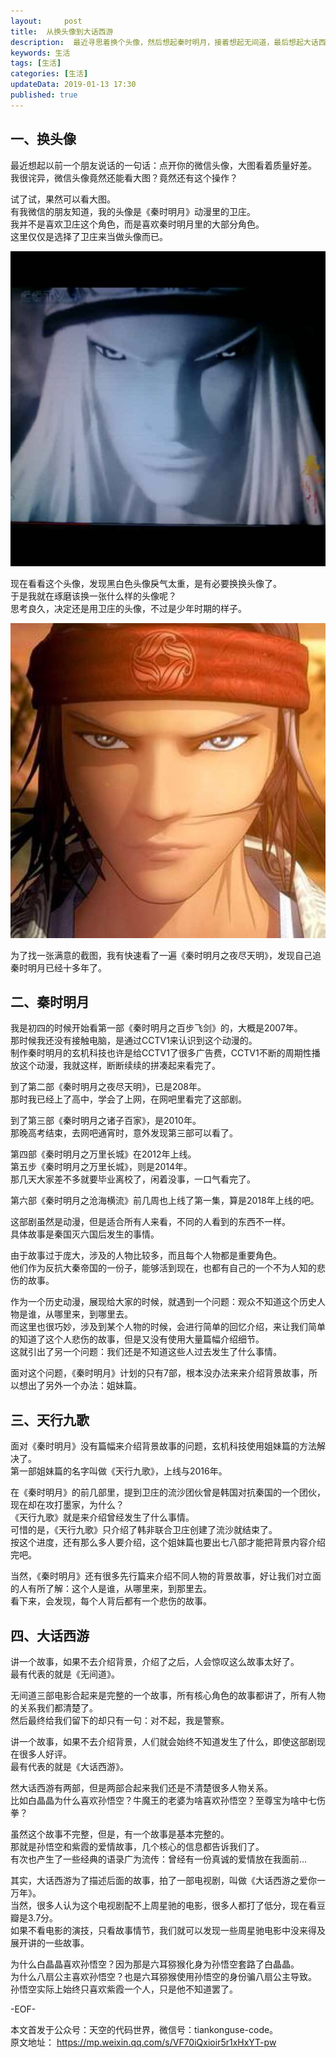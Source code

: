 ```yaml
---   
layout:     post  
title:  从换头像到大话西游
description:  最近寻思着换个头像，然后想起秦时明月，接着想起无间道，最后想起大话西游。  
keywords: 生活  
tags: [生活]    
categories: [生活]  
updateData: 2019-01-13 17:30 
published: true   
---  
```



## 一、换头像

最近想起以前一个朋友说话的一句话：点开你的微信头像，大图看着质量好差。  
我很诧异，微信头像竟然还能看大图？竟然还有这个操作？  


试了试，果然可以看大图。  
有我微信的朋友知道，我的头像是《秦时明月》动漫里的卫庄。  
我并不是喜欢卫庄这个角色，而是喜欢秦时明月里的大部分角色。  
这里仅仅是选择了卫庄来当做头像而已。  


![](/images/avatar-2014.jpg)  


现在看看这个头像，发现黑白色头像戾气太重，是有必要换换头像了。  
于是我就在琢磨该换一张什么样的头像呢？  
思考良久，决定还是用卫庄的头像，不过是少年时期的样子。 


![](/images/avatar-2019.jpg)  


为了找一张满意的截图，我有快速看了一遍《秦时明月之夜尽天明》，发现自己追秦时明月已经十多年了。  


## 二、秦时明月


我是初四的时候开始看第一部《秦时明月之百步飞剑》的，大概是2007年。  
那时候我还没有接触电脑，是通过CCTV1来认识到这个动漫的。  
制作秦时明月的玄机科技也许是给CCTV1了很多广告费，CCTV1不断的周期性播放这个动漫，我就这样，断断续续的拼凑起来看完了。  


到了第二部《秦时明月之夜尽天明》，已是208年。  
那时我已经上了高中，学会了上网，在网吧里看完了这部剧。  


到了第三部《秦时明月之诸子百家》，是2010年。  
那晚高考结束，去网吧通宵时，意外发现第三部可以看了。  


第四部《秦时明月之万里长城》在2012年上线。  
第五步《秦时明月之万里长城》，则是2014年。  
那几天大家差不多就要毕业离校了，闲着没事，一口气看完了。  


第六部《秦时明月之沧海横流》前几周也上线了第一集，算是2018年上线的吧。  


这部剧虽然是动漫，但是适合所有人来看，不同的人看到的东西不一样。  
具体故事是秦国灭六国后发生的事情。  


由于故事过于庞大，涉及的人物比较多，而且每个人物都是重要角色。  
他们作为反抗大秦帝国的一份子，能够活到现在，也都有自己的一个不为人知的悲伤的故事。  


作为一个历史动漫，展现给大家的时候，就遇到一个问题：观众不知道这个历史人物是谁，从哪里来，到哪里去。  
而这里也很巧妙，涉及到某个人物的时候，会进行简单的回忆介绍，来让我们简单的知道了这个人悲伤的故事，但是又没有使用大量篇幅介绍细节。  
这就引出了另一个问题：我们还是不知道这些人过去发生了什么事情。  


面对这个问题，《秦时明月》计划的只有7部，根本没办法来来介绍背景故事，所以想出了另外一个办法：姐妹篇。  


## 三、天行九歌  


面对《秦时明月》没有篇幅来介绍背景故事的问题，玄机科技使用姐妹篇的方法解决了。  
第一部姐妹篇的名字叫做《天行九歌》，上线与2016年。  


在《秦时明月》的前几部里，提到卫庄的流沙团伙曾是韩国对抗秦国的一个团伙，现在却在攻打墨家，为什么？  
《天行九歌》就是来介绍曾经发生了什么事情。  
可惜的是，《天行九歌》只介绍了韩非联合卫庄创建了流沙就结束了。  
按这个进度，还有那么多人要介绍，这个姐妹篇也要出七八部才能把背景内容介绍完吧。  


当然，《秦时明月》还有很多先行篇来介绍不同人物的背景故事，好让我们对立面的人有所了解：这个人是谁，从哪里来，到那里去。  
看下来，会发现，每个人背后都有一个悲伤的故事。  


## 四、大话西游


讲一个故事，如果不去介绍背景，介绍了之后，人会惊叹这么故事太好了。  
最有代表的就是《无间道》。  


无间道三部电影合起来是完整的一个故事，所有核心角色的故事都讲了，所有人物的关系我们都清楚了。  
然后最终给我们留下的却只有一句：对不起，我是警察。  


讲一个故事，如果不去介绍背景，人们就会始终不知道发生了什么，即使这部剧现在很多人好评。  
最有代表的就是《大话西游》。  


然大话西游有两部，但是两部合起来我们还是不清楚很多人物关系。  
比如白晶晶为什么喜欢孙悟空？牛魔王的老婆为啥喜欢孙悟空？至尊宝为啥中七伤拳？  


虽然这个故事不完整，但是，有一个故事是基本完整的。  
那就是孙悟空和紫霞的爱情故事，几个核心的信息都告诉我们了。  
有次也产生了一些经典的语录广为流传：曾经有一份真诚的爱情放在我面前...   


其实，大话西游为了描述后面的故事，拍了一部电视剧，叫做《大话西游之爱你一万年》。  
当然，很多人认为这个电视剧配不上周星驰的电影，很多人都打了低分，现在看豆瓣是3.7分。  
如果不看电影的演技，只看故事情节，我们就可以发现一些周星驰电影中没来得及展开讲的一些故事。  


为什么白晶晶喜欢孙悟空？因为那是六耳猕猴化身为孙悟空套路了白晶晶。  
为什么八扇公主喜欢孙悟空？也是六耳猕猴使用孙悟空的身份骗八扇公主导致。  
孙悟空实际上始终只喜欢紫霞一个人，只是他不知道罢了。  




-EOF-  


本文首发于公众号：天空的代码世界，微信号：tiankonguse-code。  
原文地址： https://mp.weixin.qq.com/s/VF70iQxioir5r1xHxYT-pw 

